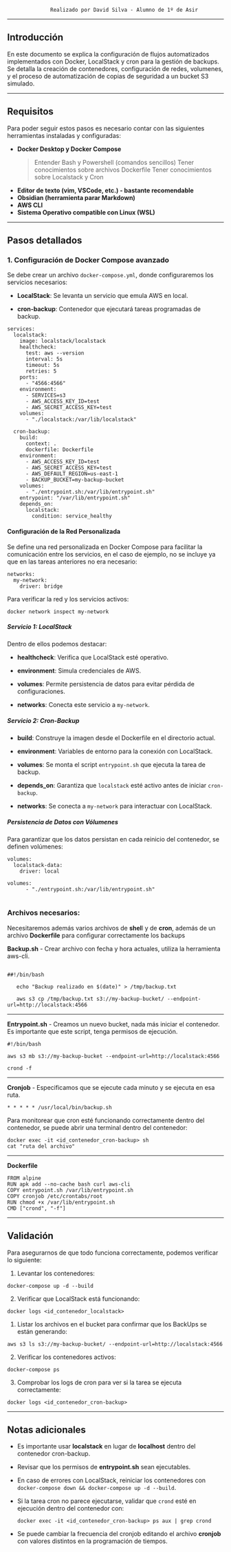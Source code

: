 
		          Realizado por David Silva - Alumno de 1º de Asir
---
## **Introducción**

En este documento se explica la configuración de flujos automatizados implementados con Docker, LocalStack y cron para la gestión de backups. Se detalla la creación de contenedores, configuración de redes, volumenes, y el proceso de automatización de copias de seguridad a un bucket S3 simulado.

---
## **Requisitos**

Para poder seguir estos pasos es necesario contar con las siguientes herramientas instaladas y configuradas:

- **Docker Desktop y Docker Compose**
  	> Entender Bash y Powershell (comandos sencillos)
	> Tener conocimientos sobre archivos Dockerfile
	> Tener conocimientos sobre Localstack y Cron
- **Editor de texto (vim, VSCode, etc.) - bastante recomendable**
- **Obsidian (herramienta parar Markdown)**
- **AWS CLI**
 - **Sistema Operativo compatible con Linux (WSL)**

---
## **Pasos detallados**

### **1. Configuración de Docker Compose avanzado**

Se debe crear un archivo `docker-compose.yml`, donde configuraremos los servicios necesarios:

- **LocalStack**: Se levanta un servicio que emula AWS en local.
    
- **cron-backup**: Contenedor que ejecutará tareas programadas de backup.

```
services:
  localstack:
    image: localstack/localstack
    healthcheck:
      test: aws --version
      interval: 5s
      timeout: 5s
      retries: 5
    ports:
      - "4566:4566"
    environment:
      - SERVICES=s3
      - AWS_ACCESS_KEY_ID=test
      - AWS_SECRET_ACCESS_KEY=test
    volumes:
      - "./localstack:/var/lib/localstack"

  cron-backup:
    build:
      context: .
      dockerfile: Dockerfile
    environment:
      - AWS_ACCESS_KEY_ID=test
      - AWS_SECRET_ACCESS_KEY=test
      - AWS_DEFAULT_REGION=us-east-1
      - BACKUP_BUCKET=my-backup-bucket
    volumes:
      - "./entrypoint.sh:/var/lib/entrypoint.sh"
    entrypoint: "/var/lib/entrypoint.sh"
    depends_on:
      localstack:
        condition: service_healthy
```

#### **Configuración de la Red Personalizada**

Se define una red personalizada en Docker Compose para facilitar la comunicación entre los servicios, en el caso de ejemplo, no se incluye ya que en las tareas anteriores no era necesario:

```
networks:
  my-network:
    driver: bridge
```

Para verificar la red y los servicios activos:

```
docker network inspect my-network
```
##### **Servicio 1: LocalStack**
Dentro de ellos podemos destacar:

- **healthcheck**: Verifica que LocalStack esté operativo.
    
- **environment**: Simula credenciales de AWS.
    
- **volumes**: Permite persistencia de datos para evitar pérdida de configuraciones.
    
- **networks**: Conecta este servicio a `my-network`.

##### **Servicio 2: Cron-Backup**

- **build**: Construye la imagen desde el Dockerfile en el directorio actual.
    
- **environment**: Variables de entorno para la conexión con LocalStack.
    
- **volumes**: Se monta el script `entrypoint.sh` que ejecuta la tarea de backup.
    
- **depends_on**: Garantiza que `localstack` esté activo antes de iniciar `cron-backup`.
    
- **networks**: Se conecta a `my-network` para interactuar con LocalStack.

##### **Persistencia de Datos con Vólumenes**
Para garantizar que los datos persistan en cada reinicio del contenedor, se definen volúmenes:
```
volumes:
  localstack-data:
    driver: local
```

```
volumes:
      - "./entrypoint.sh:/var/lib/entrypoint.sh"
      
```


### **Archivos necesarios:**

Necesitaremos además varios archivos de **shel**l y de **cron**, además de un archivo **Dockerfile** para configurar correctamente los backups

**Backup.sh** - Crear archivo con fecha y hora actuales, utiliza la herramienta aws-cli.
```

##!/bin/bash

   echo "Backup realizado en $(date)" > /tmp/backup.txt

   aws s3 cp /tmp/backup.txt s3://my-backup-bucket/ --endpoint-url=http://localstack:4566
```
---
**Entrypoint.sh** - Creamos un nuevo bucket, nada más iniciar el contenedor.
Es importante que este script, tenga permisos de ejecución.
```
#!/bin/bash

aws s3 mb s3://my-backup-bucket --endpoint-url=http://localstack:4566

crond -f
```
---
**Cronjob** - Especificamos que se ejecute cada minuto y se ejecuta en esa ruta.
```
* * * * * /usr/local/bin/backup.sh
```

Para monitorear que cron esté funcionando correctamente dentro del contenedor, se puede abrir una terminal dentro del contenedor:
```
docker exec -it <id_contenedor_cron-backup> sh
cat "ruta del archivo"
```

---
**Dockerfile**

```
FROM alpine
RUN apk add --no-cache bash curl aws-cli
COPY entrypoint.sh /var/lib/entrypoint.sh
COPY cronjob /etc/crontabs/root
RUN chmod +x /var/lib/entrypoint.sh
CMD ["crond", "-f"]
```

---


## **Validación**

Para asegurarnos de que todo funciona correctamente, podemos verificar lo siguiente:

1.   Levantar los contenedores:
```
docker-compose up -d --build
```
2. Verificar que LocalStack está funcionando:
```
docker logs <id_contenedor_localstack>
```
1. Listar los archivos en el bucket para confirmar que los BackUps se están generando:
```
aws s3 ls s3://my-backup-bucket/ --endpoint-url=http://localstack:4566
```
2. Verificar los contenedores activos:
```
docker-compose ps
```
3. Comprobar los logs de cron para ver si la tarea se ejecuta correctamente:
```
docker logs <id_contenedor_cron-backup>
```

---
## **Notas adicionales**

- Es importante usar **localstack** en lugar de **localhost** dentro del contenedor cron-backup.
    
- Revisar que los permisos de **entrypoint.sh** sean ejecutables.
    
- En caso de errores con LocalStack, reiniciar los contenedores con `docker-compose down && docker-compose up -d --build`.
    
- Si la tarea cron no parece ejecutarse, validar que `crond` esté en ejecución dentro del contenedor con:
    
    ```
  docker exec -it <id_contenedor_cron-backup> ps aux | grep crond
    ```
    
- Se puede cambiar la frecuencia del cronjob editando el archivo **cronjob** con valores distintos en la programación de tiempos.
